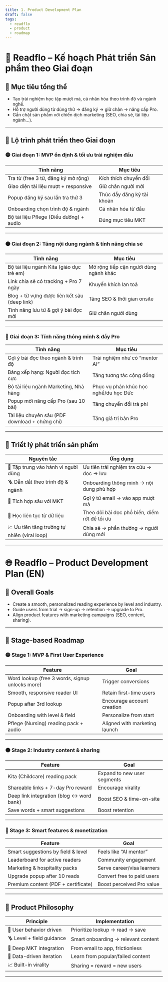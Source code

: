 ```yaml
---
title: 1. Product Development Plan
draft: false
tags:
  - readflo
  - product
  - roadmap
---
```


# 🧩 Readflo – Kế hoạch Phát triển Sản phẩm theo Giai đoạn

## 🎯 Mục tiêu tổng thể

- Tạo trải nghiệm học tập mượt mà, cá nhân hóa theo trình độ và ngành nghề.
- Hỗ trợ người dùng từ dùng thử → đăng ký → giữ chân → nâng cấp Pro.
- Gắn chặt sản phẩm với chiến dịch marketing (SEO, chia sẻ, tài liệu ngành...).

---

## 📅 Lộ trình phát triển theo Giai đoạn

### 🟡 Giai đoạn 1: MVP ổn định & tối ưu trải nghiệm đầu

| Tính năng | Mục tiêu |
|-----------|----------|
| Tra từ (free 3 từ, đăng ký mở rộng) | Kích thích chuyển đổi |
| Giao diện tài liệu mượt + responsive | Giữ chân người mới |
| Popup đăng ký sau lần tra thứ 3 | Thúc đẩy đăng ký tài khoản |
| Onboarding chọn trình độ & ngành | Cá nhân hóa từ đầu |
| Bộ tài liệu Pflege (Điều dưỡng) + audio | Đúng mục tiêu MKT |

---

### 🟠 Giai đoạn 2: Tăng nội dung ngành & tính năng chia sẻ

| Tính năng | Mục tiêu |
|-----------|----------|
| Bộ tài liệu ngành Kita (giáo dục trẻ em) | Mở rộng tiếp cận người dùng ngành khác |
| Link chia sẻ có tracking + Pro 7 ngày | Khuyến khích lan toả |
| Blog + từ vựng được liên kết sâu (deep link) | Tăng SEO & thời gian onsite |
| Tính năng lưu từ & gợi ý bài đọc mới | Giữ chân người dùng |

---

### 🔴 Giai đoạn 3: Tính năng thông minh & đẩy Pro

| Tính năng | Mục tiêu |
|-----------|----------|
| Gợi ý bài đọc theo ngành & trình độ | Trải nghiệm như có “mentor AI” |
| Bảng xếp hạng: Người đọc tích cực | Tăng tương tác cộng đồng |
| Bộ tài liệu ngành Marketing, Nhà hàng | Phục vụ phân khúc học nghề/du học Đức |
| Popup mời nâng cấp Pro (sau 10 bài) | Tăng chuyển đổi trả phí |
| Tài liệu chuyên sâu (PDF download + chứng chỉ) | Tăng giá trị bản Pro |

---

## 🧠 Triết lý phát triển sản phẩm

| Nguyên tắc | Ứng dụng |
|------------|----------|
| 🎯 Tập trung vào hành vi người dùng | Ưu tiên trải nghiệm tra cứu → đọc → lưu |
| 🪜 Dẫn dắt theo trình độ & ngành | Onboarding thông minh → nội dung phù hợp |
| 🔄 Tích hợp sâu với MKT | Gợi ý từ email → vào app mượt mà |
| 🧪 Học liên tục từ dữ liệu | Theo dõi bài đọc phổ biến, điểm rớt để tối ưu |
| 📈 Ưu tiên tăng trưởng tự nhiên (viral loop) | Chia sẻ → phần thưởng → người dùng mới |

---

# 🌐 Readflo – Product Development Plan (EN)

## 🎯 Overall Goals

- Create a smooth, personalized reading experience by level and industry.
- Guide users from trial → sign-up → retention → upgrade to Pro.
- Align product features with marketing campaigns (SEO, content, sharing).

---

## 📅 Stage-based Roadmap

### 🟡 Stage 1: MVP & First User Experience

| Feature | Goal |
|--------|------|
| Word lookup (free 3 words, signup unlocks more) | Trigger conversions |
| Smooth, responsive reader UI | Retain first-time users |
| Popup after 3rd lookup | Encourage account creation |
| Onboarding with level & field | Personalize from start |
| Pflege (Nursing) reading pack + audio | Aligned with marketing launch |

---

### 🟠 Stage 2: Industry content & sharing

| Feature | Goal |
|--------|------|
| Kita (Childcare) reading pack | Expand to new user segments |
| Shareable links + 7-day Pro reward | Encourage virality |
| Deep link integration (blog ↔ word bank) | Boost SEO & time-on-site |
| Save words + smart suggestions | Boost retention |

---

### 🔴 Stage 3: Smart features & monetization

| Feature | Goal |
|--------|------|
| Smart suggestions by field & level | Feels like “AI mentor” |
| Leaderboard for active readers | Community engagement |
| Marketing & hospitality packs | Serve career/visa learners |
| Upgrade popup after 10 reads | Convert free to paid users |
| Premium content (PDF + certificate) | Boost perceived Pro value |

---

## 🧠 Product Philosophy

| Principle | Implementation |
|----------|----------------|
| 🎯 User behavior driven | Prioritize lookup → read → save |
| 🪜 Level + field guidance | Smart onboarding → relevant content |
| 🔄 Deep MKT integration | From email to app, frictionless |
| 🧪 Data-driven iteration | Learn from popular/failed content |
| 📈 Built-in virality | Sharing = reward = new users |

---
